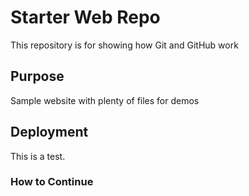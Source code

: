 # Starter Web Repo

This repository is for showing how Git and GitHub work

## Purpose

Sample website with plenty of files for demos

## Deployment

This is a test.

### How to Continue